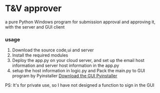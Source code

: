 # T&V approver
 a pure Python Windows program for submission approval and approving it, with the server and GUI client

### usage
1. Download the source code,ui and server
2. Install the required modules
3. Deploy the app.py on your cloud server, and set up the email host information and server host information in the app.py
4. setup the host information in logic.py and Pack the main.py to GUI program by Pyinstaller
[Download the GUI Pyinstaller](https://pypi.org/project/auto-py-to-exe/#files)

PS: It's for private use, so I have not designed a function to sign in the GUI

